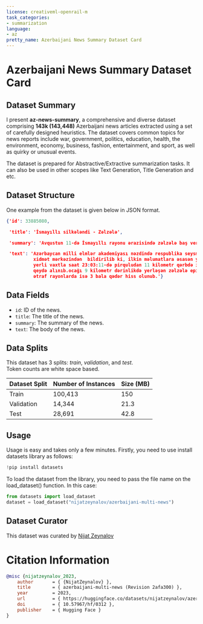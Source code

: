 ```yaml
---
license: creativeml-openrail-m
task_categories:
- summarization
language:
- az
pretty_name: Azerbaijani News Summary Dataset Card
---
```


# Azerbaijani News Summary Dataset Card

## Dataset Summary

I present __az-news-summary__, a comprehensive and diverse dataset comprising __143k (143,448)__ Azerbaijani news articles extracted using a set of carefully designed heuristics. The dataset covers common topics for news reports include war, government, politics, education, health, the environment, economy, business, fashion, entertainment, and sport, as well as quirky or unusual events. 

The dataset is prepared for Abstractive/Extractive summarization tasks. It can also be used in other scopes like Text Generation, Title Generation and etc.

## Dataset Structure

One example from the dataset is given below in JSON format.

```json
{'id': 33885080,

 'title': 'İsmayıllı silkələndi - Zəlzələ',

 'summary': 'Avqustun 11-də İsmayıllı rayonu ərazisində zəlzələ baş verib',

 'text': 'Azərbaycan milli elmlər akademiyası nəzdində respublika seysmoloji
          xidmət mərkəzindən  bildirilib ki, ilkin məlumatlara əsasən yeraltı təkanlar
          yerli vaxtla saat 23:03:11-də pirquludan 11 kilometr qərbdə i̇smayıllı ərazisində
          qeydə alınıb.ocağı 9 kilometr dərinlikdə yerləşən zəlzələ episentrdə 4 bal,
          ətraf rayonlarda isə 3 bala qədər hiss olunub.'}
```

## Data Fields

- `id`: ID of the news.
- `title`: The title of the news.
- `summary`:  The summary of the news.
- `text`:  The body of the news.

##  Data Splits

This dataset has 3 splits: _train_, _validation_, and _test_. \
Token counts are white space based.

| Dataset Split | Number of Instances |     Size (MB)         |
| ------------- | --------------------|:----------------------|
| Train         | 100,413             |      150              |
| Validation    | 14,344              |      21.3             |
| Test          | 28,691              |      42.8             |

## Usage

Usage is easy and takes only a few minutes. Firstly, you need to use install datasets library as follows:
```python
!pip install datasets
```
To load the dataset from the library, you need to pass the file name on the load_dataset() function. In this case:
```python
from datasets import load_dataset
dataset = load_dataset("nijatzeynalov/azerbaijani-multi-news")
```

## Dataset Curator

This dataset was curated by [Nijat Zeynalov](https://www.linkedin.com/in/nijat-zeynalov-064163142/)

#  Citation Information

```bibtex
@misc {nijatzeynalov_2023,
	author       = { {NijatZeynalov} },
	title        = { azerbaijani-multi-news (Revision 2afa300) },
	year         = 2023,
	url          = { https://huggingface.co/datasets/nijatzeynalov/azerbaijani-multi-news },
	doi          = { 10.57967/hf/0312 },
	publisher    = { Hugging Face }
}
```
